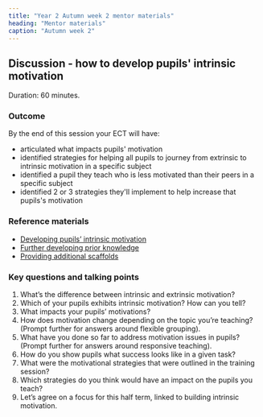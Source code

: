 ```yaml
---
title: "Year 2 Autumn week 2 mentor materials"
heading: "Mentor materials"
caption: "Autumn week 2"
---
```


## Discussion - how to develop pupils' intrinsic motivation

Duration: 60 minutes.

### Outcome

By the end of this session your ECT will have:

- articulated what impacts pupils' motivation
- identified strategies for helping all pupils to journey from extrinsic to intrinsic motivation in a specific subject
- identified a pupil they teach who is less motivated than their peers in a specific subject
- identified 2 or 3 strategies they'll implement to help increase that pupils's motivation

### Reference materials

- [Developing pupils’ intrinsic motivation](/teach-first/year-1-how-can-you-create-an-effective-learning-environment/autumn-week-6-ect-session-overview/) 
- [Further developing prior knowledge](/teach-first/year-1-how-can-you-support-all-pupils-to-succeed/summer-week-3-ect-session-overview/) 
- [Providing additional scaffolds](/teach-first/year-1-how-can-you-support-all-pupils-to-succeed/summer-week-4-ect-session-overview/)

### Key questions and talking points

1. What’s the difference between intrinsic and extrinsic motivation? 
2. Which of your pupils exhibits intrinsic motivation? How can you tell?  
3. What impacts your pupils’ motivations?  
4. How does motivation change depending on the topic you’re teaching? (Prompt further for answers around flexible grouping).  
5. What have you done so far to address motivation issues in pupils? (Prompt further for answers around responsive teaching). 
6. How do you show pupils what success looks like in a given task? 
7. What were the motivational strategies that were outlined in the training session? 
8. Which strategies do you think would have an impact on the pupils you teach? 
9. Let’s agree on a focus for this half term, linked to building intrinsic motivation. 